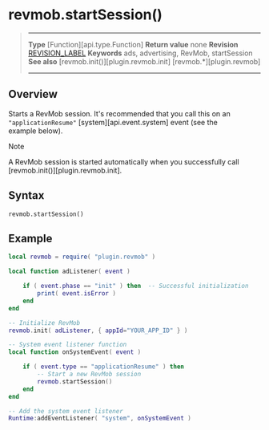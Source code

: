 # revmob.startSession()

> --------------------- ------------------------------------------------------------------------------------------
> __Type__              [Function][api.type.Function]
> __Return value__      none
> __Revision__          [REVISION_LABEL](REVISION_URL)
> __Keywords__          ads, advertising, RevMob, startSession
> __See also__          [revmob.init()][plugin.revmob.init]
>						[revmob.*][plugin.revmob]
> --------------------- ------------------------------------------------------------------------------------------


## Overview

Starts a RevMob session. It's recommended that you call this on an `"applicationResume"` [system][api.event.system] event (see&nbsp;the example&nbsp;below).

<div class="guide-notebox">
<div class="notebox-title">Note</div>

A RevMob session is started automatically when you successfully call [revmob.init()][plugin.revmob.init].

</div>


## Syntax

	revmob.startSession()


## Example

``````lua
local revmob = require( "plugin.revmob" )

local function adListener( event )

	if ( event.phase == "init" ) then  -- Successful initialization
		print( event.isError )
	end
end

-- Initialize RevMob
revmob.init( adListener, { appId="YOUR_APP_ID" } )

-- System event listener function
local function onSystemEvent( event )

	if ( event.type == "applicationResume" ) then
		-- Start a new RevMob session
		revmob.startSession()
	end
end

-- Add the system event listener
Runtime:addEventListener( "system", onSystemEvent )
``````
